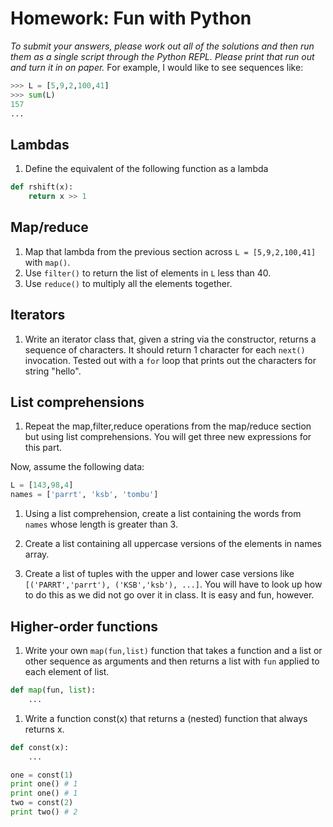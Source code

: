 # Homework: Fun with Python

*To submit your answers, please work out all of the solutions and then run them as a single script through the Python REPL. Please print that run out and turn it in on paper.* For example, I would like to see sequences like:

```python
>>> L = [5,9,2,100,41]
>>> sum(L)
157
...
```

## Lambdas

1. Define the equivalent of the following function as a lambda
```python
def rshift(x):
	return x >> 1
```

## Map/reduce

1. Map that lambda from the previous section across `L = [5,9,2,100,41]` with `map()`.
1. Use `filter()` to return the list of elements in `L` less than 40.
1. Use `reduce()` to multiply all the elements together.

## Iterators

1. Write an iterator class that, given a string via the constructor, returns a sequence of characters.  It should return 1 character for each `next()` invocation. Tested out with a `for` loop that prints out the characters for string "hello".

## List comprehensions

1. Repeat the map,filter,reduce operations from the map/reduce section but using list comprehensions. You will get three new expressions for this part.

Now, assume the following data:

```python
L = [143,98,4]
names = ['parrt', 'ksb', 'tombu']
```

1. Using a list comprehension, create a list containing the words from `names` whose length is greater than 3.

1. Create a list containing all uppercase versions of the elements in names array.
1. Create a list of tuples with the upper and lower case versions like
`[('PARRT','parrt'), ('KSB','ksb'), ...]`.   You will have to look up how to do this as we did not go over it in class. It is easy and fun, however.

## Higher-order functions

1. Write your own `map(fun,list)` function that takes a function and a list or other sequence as arguments and then returns a list with `fun` applied to each element of list.
```python
def map(fun, list):
	...
```
1. Write a function const(x) that returns a (nested) function that always returns x.
```python
def const(x):
	...

one = const(1)
print one() # 1
print one() # 1
two = const(2)
print two() # 2
```